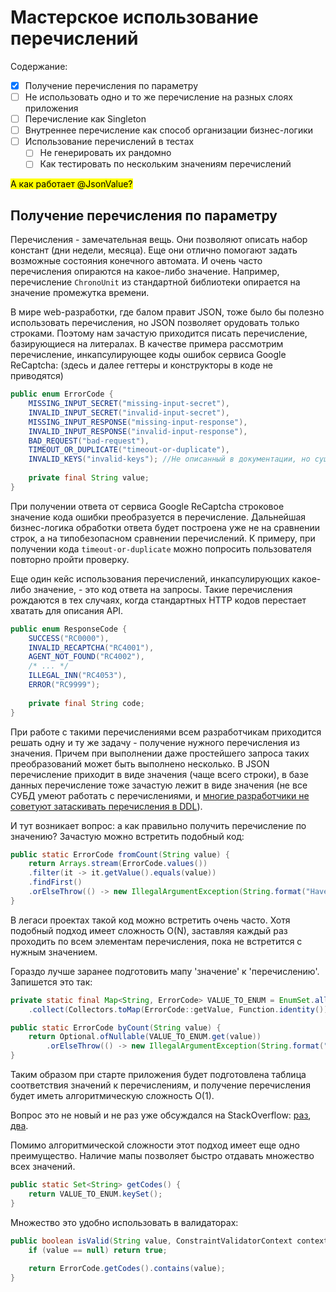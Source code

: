 # Мастерское использование перечислений

Содержание:
- [X] Получение перечисления по параметру
- [ ] Не использовать одно и то же перечисление на разных слоях приложения  
- [ ] Перечисление как Singleton
- [ ] Внутреннее перечисление как способ организации бизнес-логики
- [ ] Использование перечислений в тестах
    * [ ] Не генерировать их рандомно
    * [ ] Как тестировать по нескольким значениям перечислений

<mark>А как работает @JsonValue?</mark>

## Получение перечисления по параметру

Перечисления - замечательная вещь. 
Они позволяют описать набор констант (дни недели, месяца).
Еще они отлично помогают задать возможные состояния конечного автомата.
И очень часто перечисления опираются на какое-либо значение.
Например, перечисление `ChronoUnit` из стандартной библиотеки опирается на значение промежутка времени.

В мире web-разработки, где балом правит JSON, тоже было бы полезно использовать перечисления, но JSON позволяет орудовать только строками.
Поэтому нам зачастую приходится писать перечисление, базирующиеся на литералах.
В качестве примера рассмотрим перечисление, инкапсулирующее коды ошибок сервиса Google ReCaptcha: (здесь и далее геттеры и конструкторы в коде не приводятся)
```java
public enum ErrorCode {
    MISSING_INPUT_SECRET("missing-input-secret"),
    INVALID_INPUT_SECRET("invalid-input-secret"),
    MISSING_INPUT_RESPONSE("missing-input-response"),
    INVALID_INPUT_RESPONSE("invalid-input-response"),
    BAD_REQUEST("bad-request"),
    TIMEOUT_OR_DUPLICATE("timeout-or-duplicate"),
    INVALID_KEYS("invalid-keys"); //Не описанный в документации, но существующий код ошибки
    
    private final String value;
}
```
При получении ответа от сервиса Google ReCaptcha строковое значение кода ошибки преобразуется в перечисление. 
Дальнейшая бизнес-логика обработки ответа будет построена уже не на сравнении строк, а на типобезопасном сравнении перечислений.
К примеру, при получении кода `timeout-or-duplicate` можно попросить пользователя повторно пройти проверку.

Еще один кейс использования перечислений, инкапсулирующих какое-либо значение, - это код ответа на запросы.
Такие перечисления рождаются в тех случаях, когда стандартных HTTP кодов перестает хватать для описания API.
```java
public enum ResponseCode {
    SUCCESS("RC0000"),
    INVALID_RECAPTCHA("RC4001"),
    AGENT_NOT_FOUND("RC4002"),
    /* ... */
    ILLEGAL_INN("RC4053"),
    ERROR("RC9999");
    
    private final String code;
}
```

При работе с такими перечислениями всем разработчикам приходится решать одну и ту же задачу - получение нужного перечисления из значения.
Причем при выполнении даже простейшего запроса таких преобразований может быть выполнено несколько.
В JSON перечисление приходит в виде значения (чаще всего строки), в базе данных перечисление тоже зачастую лежит в виде значения (не все СУБД умеют работать с перечислениями, и [многие разработчики не советуют затаскивать перечисления в DDL][so_enums_in_db]).

И тут возникает вопрос: а как правильно получить перечисление по значению?
Зачастую можно встретить подобный код:
```java
public static ErrorCode fromCount(String value) {
    return Arrays.stream(ErrorCode.values())
    .filter(it -> it.getValue().equals(value))
    .findFirst()
    .orElseThrow(() -> new IllegalArgumentException(String.format("Have no code for value '%s'", value)));
}
```

В легаси проектах такой код можно встретить очень часто.
Хотя подобный подход имеет сложность O(N), заставляя каждый раз проходить по всем элементам перечисления, пока не встретится с нужным значением.

Гораздо лучше заранее подготовить мапу 'значение' к 'перечислению'.
Запишется это так:
```java
private static final Map<String, ErrorCode> VALUE_TO_ENUM = EnumSet.allOf(ErrorCode.class).stream()
    .collect(Collectors.toMap(ErrorCode::getValue, Function.identity()));

public static ErrorCode byCount(String value) {
    return Optional.ofNullable(VALUE_TO_ENUM.get(value))
        .orElseThrow(() -> new IllegalArgumentException(String.format("Have no code for value '%s'", value)));
}
```

Таким образом при старте приложения будет подготовлена таблица соответствия значений к перечислениям, и получение перечисления будет иметь алгоритмическую сложность O(1).

Вопрос это не новый и не раз уже обсуждался на StackOverflow: [раз][so_enum_by_value_1], [два][so_enum_by_value_2].

Помимо алгоритмической сложности этот подход имеет еще одно преимущество.
Наличие мапы позволяет быстро отдавать множество всех значений.
```java
public static Set<String> getCodes() {
    return VALUE_TO_ENUM.keySet();
}
```

Множество это удобно использовать в валидаторах:
```java
public boolean isValid(String value, ConstraintValidatorContext context) {
    if (value == null) return true;
    
    return ErrorCode.getCodes().contains(value);
}
```



[so_enums_in_db]: https://stackoverflow.com/questions/2318123/postgresql-enum-what-are-the-advantages-and-disadvantages/2322214
[so_enum_by_value_1]: https://stackoverflow.com/questions/4886973/the-proper-way-to-look-up-an-enum-by-value
[so_enum_by_value_2]: https://stackoverflow.com/questions/55591953/java-enum-with-constructor-best-way-to-get-value-by-constructor-argument